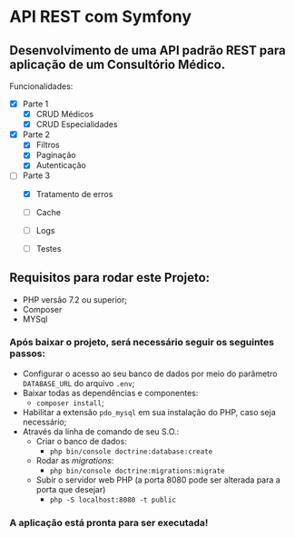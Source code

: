# API REST com Symfony

## Desenvolvimento de uma API padrão REST para aplicação de um Consultório Médico.
Funcionalidades:
 - [x] Parte 1
   - [x] CRUD Médicos
   - [x] CRUD Especialidades
 - [x] Parte 2
   - [x] Filtros
   - [X] Paginação
   - [x] Autenticação
 - [ ] Parte 3
   - [x] Tratamento de erros
   - [ ] Cache
   - [ ] Logs
   - [ ] Testes



## Requisitos para rodar este Projeto:
 - PHP versão 7.2 ou superior;
 - Composer
 - MYSql

### Após baixar o projeto, será necessário seguir os seguintes passos:
 - Configurar o acesso ao seu banco de dados por meio do parâmetro `DATABASE_URL` do arquivo `.env`;
 - Baixar todas as  dependências e componentes:
   - `composer install`;
 - Habilitar a extensão `pdo_mysql` em sua instalação do PHP, caso seja necessário;
 - Através da linha de comando de seu S.O.:
   - Criar o banco de dados:
     - `php bin/console doctrine:database:create`
   - Rodar as *migrations*:
     - `php bin/console doctrine:migrations:migrate`
   - Subir o servidor web PHP (a porta 8080 pode ser alterada para a porta que desejar)
     - `php -S localhost:8080 -t public`

### A aplicação está pronta para ser executada!
